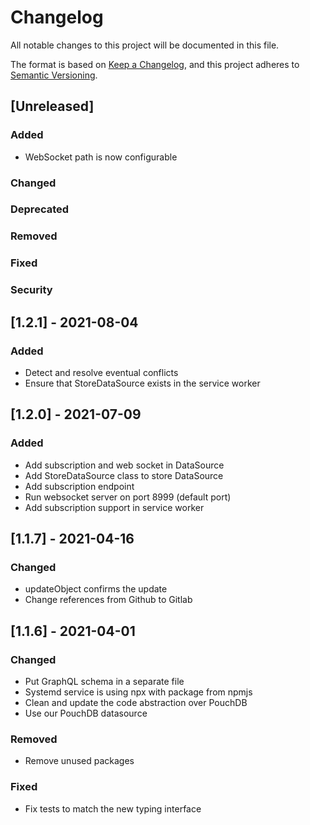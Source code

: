 # Changelog

All notable changes to this project will be documented in this file.

The format is based on [Keep a Changelog](https://keepachangelog.com/en/1.0.0/),
and this project adheres to [Semantic Versioning](https://semver.org/spec/v2.0.0.html).

## [Unreleased]

### Added

- WebSocket path is now configurable

### Changed

### Deprecated

### Removed

### Fixed

### Security

## [1.2.1] - 2021-08-04

### Added

- Detect and resolve eventual conflicts
- Ensure that StoreDataSource exists in the service worker

## [1.2.0] - 2021-07-09

### Added

- Add subscription and web socket in DataSource
- Add StoreDataSource class to store DataSource
- Add subscription endpoint
- Run websocket server on port 8999 (default port)
- Add subscription support in service worker

## [1.1.7] - 2021-04-16

### Changed

- updateObject confirms the update
- Change references from Github to Gitlab

## [1.1.6] - 2021-04-01

### Changed

- Put GraphQL schema in a separate file
- Systemd service is using npx with package from npmjs
- Clean and update the code abstraction over PouchDB
- Use our PouchDB datasource

### Removed

- Remove unused packages

### Fixed

- Fix tests to match the new typing interface
